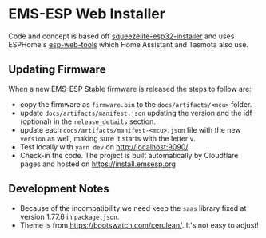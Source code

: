 # EMS-ESP Web Installer

Code and concept is based off [squeezelite-esp32-installer](https://github.com/sle118/squeezelite-esp32-installer) and uses ESPHome's [esp-web-tools](https://github.com/esphome/esp-web-tools/releases) which Home Assistant and Tasmota also use.

## Updating Firmware

When a new EMS-ESP Stable firmware is released the steps to follow are:

- copy the firmware as `firmware.bin` to the `docs/artifacts/<mcu>` folder.
- update `docs/artifacts/manifest.json` updating the version and the idf (optional) in the `release_details` section.
- update each `docs/artifacts/manifest-<mcu>.json` file with the new `version` as well, making sure it starts with the letter `v`.
- Test locally with `yarn dev` on <http://localhost:9090/>
- Check-in the code. The project is built automatically by Cloudflare pages and hosted on <https://install.emsesp.org>

## Development Notes

- Because of the incompatibility we need keep the `saas` library fixed at version 1.77.6 in `package.json`.
- Theme is from <https://bootswatch.com/cerulean/>. It's not easy to adjust!

